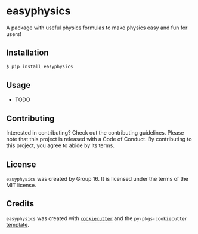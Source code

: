 # easyphysics

A package with useful physics formulas to make physics easy and fun for users!

## Installation

```bash
$ pip install easyphysics
```

## Usage

- TODO

## Contributing

Interested in contributing? Check out the contributing guidelines. Please note that this project is released with a Code of Conduct. By contributing to this project, you agree to abide by its terms.

## License

`easyphysics` was created by Group 16. It is licensed under the terms of the MIT license.

## Credits

`easyphysics` was created with [`cookiecutter`](https://cookiecutter.readthedocs.io/en/latest/) and the `py-pkgs-cookiecutter` [template](https://github.com/py-pkgs/py-pkgs-cookiecutter).
